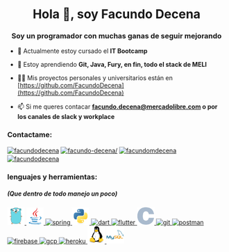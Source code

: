 <h1 align="center">Hola 👋, soy Facundo Decena</h1>
<h3 align="center">Soy un programador con muchas ganas de seguir mejorando</h3>

- 🔭 Actualmente estoy cursado el **IT Bootcamp**

- 🌱 Estoy aprendiendo **Git, Java, Fury, en fin, todo el stack de MELI**

- 👨‍💻 Mis proyectos personales y universitarios están en [https://github.com/FacundoDecena](https://github.com/FacundoDecena)

- 📫 Si me queres contacar **facundo.decena@mercadolibre.com o por los canales de slack y workplace**

<h3 align="left">Contactame:</h3>
<p align="left">
<a href="https://twitter.com/facundodecena" target="blank"><img align="center" src="https://cdn.jsdelivr.net/npm/simple-icons@3.0.1/icons/twitter.svg" alt="facundodecena" height="30" width="40" /></a>
<a href="https://linkedin.com/in/facundo-decena/" target="blank"><img align="center" src="https://cdn.jsdelivr.net/npm/simple-icons@3.0.1/icons/linkedin.svg" alt="facundo-decena/" height="30" width="40" /></a>
<a href="https://fb.com/facundomdecena" target="blank"><img align="center" src="https://cdn.jsdelivr.net/npm/simple-icons@3.0.1/icons/facebook.svg" alt="facundomdecena" height="30" width="40" /></a>
<a href="https://instagram.com/facundodecena" target="blank"><img align="center" src="https://cdn.jsdelivr.net/npm/simple-icons@3.0.1/icons/instagram.svg" alt="facundodecena" height="30" width="40" /></a>
</p>

<h3 align="left">lenguajes y herramientas:</h3><h5>(Que dentro de todo manejo un poco)</h5>
<p align="left">
  <a href="https://golang.org" target="_blank">
    <img src="https://raw.githubusercontent.com/devicons/devicon/master/icons/go/go-original.svg" alt="go" width="40" height="40"/>
  </a>
  <a href="https://www.java.com" target="_blank">
    <img src="https://raw.githubusercontent.com/devicons/devicon/master/icons/java/java-original.svg" alt="java" width="40" height="40"/>
  </a>
  <a href="https://spring.io/" target="_blank">
    <img src="https://www.vectorlogo.zone/logos/springio/springio-icon.svg" alt="spring" width="40" height="40"/>
  </a>
  <a href="https://www.python.org" target="_blank">
    <img src="https://raw.githubusercontent.com/devicons/devicon/master/icons/python/python-original.svg" alt="python" width="40" height="40"/>
  </a>
  <a href="https://dart.dev" target="_blank">
    <img src="https://www.vectorlogo.zone/logos/dartlang/dartlang-icon.svg" alt="dart" width="40" height="40"/>
  </a>
  <a href="https://flutter.dev" target="_blank"> 
    <img src="https://www.vectorlogo.zone/logos/flutterio/flutterio-icon.svg" alt="flutter" width="40" height="40"/>
  </a> 
  <a href="https://www.cprogramming.com/" target="_blank">
    <img src="https://raw.githubusercontent.com/devicons/devicon/master/icons/c/c-original.svg" alt="c" width="40" height="40"/>
  </a>
    <a href="https://git-scm.com/" target="_blank">
    <img src="https://www.vectorlogo.zone/logos/git-scm/git-scm-icon.svg" alt="git" width="40" height="40"/>
  </a>
  <a href="https://postman.com" target="_blank">
    <img src="https://www.vectorlogo.zone/logos/getpostman/getpostman-icon.svg" alt="postman" width="40" height="40"/>
  </a>
  <a href="https://firebase.google.com/" target="_blank"> 
    <img src="https://www.vectorlogo.zone/logos/firebase/firebase-icon.svg" alt="firebase" width="40" height="40"/> 
  </a> 
  <a href="https://cloud.google.com" target="_blank">
    <img src="https://www.vectorlogo.zone/logos/google_cloud/google_cloud-icon.svg" alt="gcp" width="40" height="40"/> 
  </a>
  <a href="https://heroku.com" target="_blank">
    <img src="https://www.vectorlogo.zone/logos/heroku/heroku-icon.svg" alt="heroku" width="40" height="40"/>
  </a>
  <a href="https://www.linux.org/" target="_blank">
    <img src="https://raw.githubusercontent.com/devicons/devicon/master/icons/linux/linux-original.svg" alt="linux" width="40" height="40"/>
  </a>
  <a href="https://www.mysql.com/" target="_blank">
    <img src="https://raw.githubusercontent.com/devicons/devicon/master/icons/mysql/mysql-original-wordmark.svg" alt="mysql" width="40" height="40"/>
  </a>
</p>
